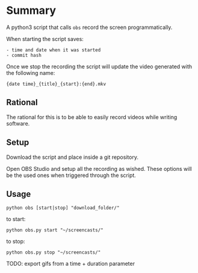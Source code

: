 # Summary

A python3 script that calls `obs` record the screen programmatically.

When starting the script saves:

    - time and date when it was started
    - commit hash
    
Once we stop the recording the script will update the video generated with the following name:

    {date time}_{title}_{start}:{end}.mkv
    
## Rational
The rational for this is to be able to easily record videos while writing software.

## Setup
Download the script and place inside a git repository.

Open OBS Studio and setup all the recording as wished. These options will be the used ones when triggered through the script.
  
## Usage
```
python obs [start|stop] "download_folder/"
```

to start:
```
python obs.py start "~/screencasts/"
```
    
to stop:
```
python obs.py stop "~/screencasts/"
```


TODO: export gifs from a time + duration parameter
